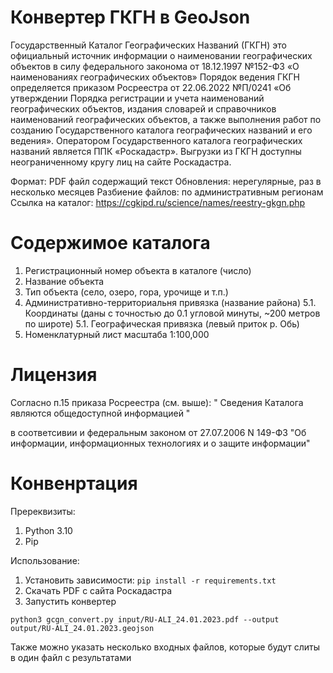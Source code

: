 Конвертер ГКГН в GeoJson
==

Государственный Каталог Географических Названий (ГКГН) это официальный источник информации о наименовании географических объектов в силу федерального законома от 18.12.1997 №152-ФЗ «О наименованиях географических объектов» Порядок ведения ГКГН определяется приказом Росреестра от 22.06.2022 №П/0241 «Об утверждении Порядка регистрации и учета наименований географических объектов, издания словарей и справочников наименований географических объектов, а также выполнения работ по созданию Государственного каталога географических названий и его ведения». Оператором Государственного каталога географических названий является ППК «Роскадастр». Выгрузки из ГКГН доступны неограниченному кругу лиц на сайте Роскадастра.

Формат: PDF файл содержащий текст
Обновления: нерегулярные, раз в несколько месяцев
Разбиение файлов: по административным регионам
Ссылка на каталог: https://cgkipd.ru/science/names/reestry-gkgn.php

Содержимое каталога
==
1. Регистрационный номер объекта в каталоге (число)
2. Название объекта
3. Тип объекта (село, озеро, гора, урочище и т.п.)
4. Административно-территориальня привязка  (название района)
5.1. Координаты (даны с точностью до 0.1 угловой минуты, ~200 метров по широте)
5.1. Географическая привязка (левый приток р. Обь)
6. Номенклатурный лист масштаба 1:100,000

Лицензия
==

Согласно п.15 приказа Росреестра (см. выше):
"
Сведения Каталога являются общедоступной информацией
"

в соответсивии и федеральным законом от 27.07.2006 N 149-ФЗ "Об информации, информационных технологиях и о защите информации"  


Конвенртация
==

Пререквизиты:
1. Python 3.10
2. Pip

Использование:
1. Установить зависимости: `pip install -r requirements.txt`
2. Скачать PDF с сайта Роскадастра
3. Запустить конвертер

`python3 gcgn_convert.py input/RU-ALI_24.01.2023.pdf --output output/RU-ALI_24.01.2023.geojson`

Также можно указать несколько входных файлов, которые будут слиты в один файл с результатами


